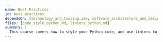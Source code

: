 ```yaml
---
name: Best Practices
id: best_practices
dependsOn: [technology_and_tooling.ide, software_architecture_and_design.procedural]
files: [code_style_python.md, linters_python.md]
summary: |
  This course covers how to style your Python code, and use linters to enforce a consistent style and highlight any code that can lead to commonly encountered bugs or problems.
---
```

